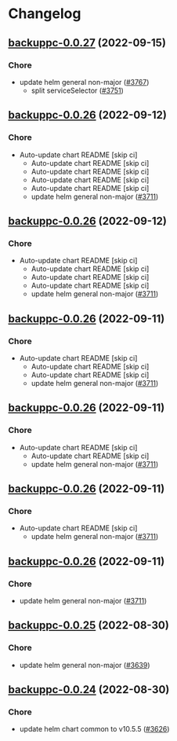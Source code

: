 # Changelog



## [backuppc-0.0.27](https://github.com/truecharts/charts/compare/backuppc-0.0.26...backuppc-0.0.27) (2022-09-15)

### Chore

- update helm general non-major ([#3767](https://github.com/truecharts/charts/issues/3767))
  - split serviceSelector ([#3751](https://github.com/truecharts/charts/issues/3751))




## [backuppc-0.0.26](https://github.com/truecharts/charts/compare/backuppc-0.0.25...backuppc-0.0.26) (2022-09-12)

### Chore

- Auto-update chart README [skip ci]
  - Auto-update chart README [skip ci]
  - Auto-update chart README [skip ci]
  - Auto-update chart README [skip ci]
  - Auto-update chart README [skip ci]
  - update helm general non-major ([#3711](https://github.com/truecharts/charts/issues/3711))




## [backuppc-0.0.26](https://github.com/truecharts/charts/compare/backuppc-0.0.25...backuppc-0.0.26) (2022-09-12)

### Chore

- Auto-update chart README [skip ci]
  - Auto-update chart README [skip ci]
  - Auto-update chart README [skip ci]
  - Auto-update chart README [skip ci]
  - update helm general non-major ([#3711](https://github.com/truecharts/charts/issues/3711))




## [backuppc-0.0.26](https://github.com/truecharts/charts/compare/backuppc-0.0.25...backuppc-0.0.26) (2022-09-11)

### Chore

- Auto-update chart README [skip ci]
  - Auto-update chart README [skip ci]
  - Auto-update chart README [skip ci]
  - update helm general non-major ([#3711](https://github.com/truecharts/charts/issues/3711))




## [backuppc-0.0.26](https://github.com/truecharts/charts/compare/backuppc-0.0.25...backuppc-0.0.26) (2022-09-11)

### Chore

- Auto-update chart README [skip ci]
  - Auto-update chart README [skip ci]
  - update helm general non-major ([#3711](https://github.com/truecharts/charts/issues/3711))




## [backuppc-0.0.26](https://github.com/truecharts/charts/compare/backuppc-0.0.25...backuppc-0.0.26) (2022-09-11)

### Chore

- Auto-update chart README [skip ci]
  - update helm general non-major ([#3711](https://github.com/truecharts/charts/issues/3711))




## [backuppc-0.0.26](https://github.com/truecharts/charts/compare/backuppc-0.0.25...backuppc-0.0.26) (2022-09-11)

### Chore

- update helm general non-major ([#3711](https://github.com/truecharts/charts/issues/3711))




## [backuppc-0.0.25](https://github.com/truecharts/charts/compare/backuppc-0.0.24...backuppc-0.0.25) (2022-08-30)

### Chore

- update helm general non-major ([#3639](https://github.com/truecharts/charts/issues/3639))




## [backuppc-0.0.24](https://github.com/truecharts/charts/compare/backuppc-0.0.23...backuppc-0.0.24) (2022-08-30)

### Chore

- update helm chart common to v10.5.5 ([#3626](https://github.com/truecharts/charts/issues/3626))


